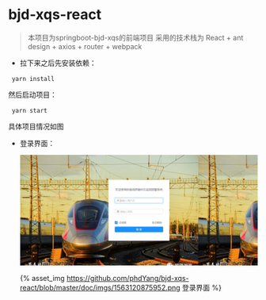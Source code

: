 # bjd-xqs-react
> 本项目为springboot-bjd-xqs的前端项目
采用的技术栈为 React + ant design + axios + router + webpack

* 拉下来之后先安装依赖：
```
 yarn install
```
然后启动项目：
```
 yarn start
```
具体项目情况如图

* 登录界面：

  ![1563120875952](https://github.com/phdYang/bjd-xqs-react/blob/master/doc/imgs/1563120875952.png)

  {% asset_img https://github.com/phdYang/bjd-xqs-react/blob/master/doc/imgs/1563120875952.png  登录界面 %}

  
